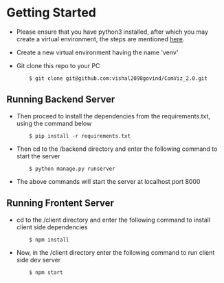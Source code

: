 # Getting Started

- Please ensure that you have python3 installed, after which you may create a virtual environment, the steps are mentioned [here](https://naysan.ca/2019/08/05/install-python-3-virtualenv-on-ubuntu/).

- Create a new virtual environment having the name 'venv'

- Git clone this repo to your PC
  ```
      $ git clone git@github.com:vishal2098govind/ComViz_2.0.git
  ```

## Running Backend Server

- Then proceed to install the dependencies from the requirements.txt, using the command below

  ```
      $ pip install -r requirements.txt
  ```

- Then cd to the /backend directory and enter the following command to start the server

  ```
      $ python manage.py runserver
  ```

- The above commands will start the server at localhost port 8000

## Running Frontent Server

- cd to the /client directory and enter the following command to install client side dependencies

  ```
      $ npm install
  ```

- Now, in the /client directory enter the following command to run client side dev server

  ```
      $ npm start
  ```
